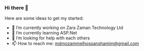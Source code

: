### Hi there 👋

Here are some ideas to get my started:

- 🔭 I’m currently working on Zara Zaman Technology Ltd 
- 🌱 I’m currently learning  ASP.Net
- 🤔 I’m looking for help with each others
- 📫 How to reach me: mdmozammelhossanshamim@gmail.com
